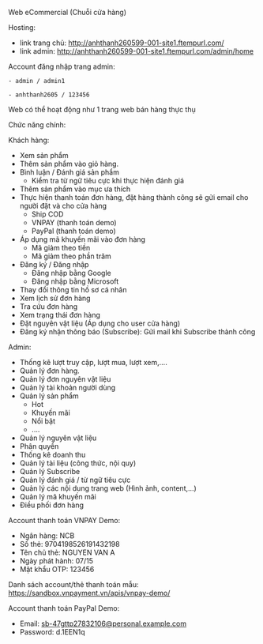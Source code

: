 Web eCommercial (Chuỗi cửa hàng)

Hosting:
  - link trang chủ: http://anhthanh260599-001-site1.ftempurl.com/
  - link admin: http://anhthanh260599-001-site1.ftempurl.com/admin/home

Account đăng nhập trang admin:

    - admin / admin1
    
    - anhthanh2605 / 123456

Web có thể hoạt động như 1 trang web bán hàng thực thụ

Chức năng chính: 

Khách hàng:

  - Xem sản phẩm
  - Thêm sản phẩm vào giỏ hàng.
  - Bình luận / Đánh giá sản phẩm
      + Kiểm tra từ ngữ tiêu cực khi thực hiện đánh giá
  - Thêm sản phẩm vào mục ưa thích
  - Thực hiện thanh toán đơn hàng, đặt hàng thành công sẽ gửi email cho người đặt và cho cửa hàng
      + Ship COD
      + VNPAY (thanh toán demo)
      + PayPal (thanh toán demo)
  - Áp dụng mã khuyến mãi vào đơn hàng
      + Mã giảm theo tiền
      + Mã giảm theo phần trăm
  - Đăng ký / Đăng nhập
      + Đăng nhập bằng Google
      + Đăng nhập bằng Microsoft
  - Thay đổi thông tin hồ sơ cá nhân
  - Xem lịch sử đơn hàng
  - Tra cứu đơn hàng
  - Xem trạng thái đơn hàng
  - Đặt nguyên vật liệu (Áp dụng cho user cửa hàng)
  - Đăng ký nhận thông báo (Subscribe): Gửi mail khi Subscribe thành công
    
Admin:

  - Thống kê lượt truy cập, lượt mua, lượt xem,....
  - Quản lý đơn hàng.
  - Quản lý đơn nguyên vật liệu
  - Quản lý tài khoản người dùng
  - Quản lý sản phẩm
      + Hot
      + Khuyến mãi
      + Nổi bật
      + ....
  - Quản lý nguyên vật liệu
  - Phân quyền
  - Thống kê doanh thu
  - Quản lý tài liệu (công thức, nội quy)
  - Quản lý Subscribe
  - Quản lý đánh giá / từ ngữ tiêu cực
  - Quản lý các nội dung trang web (Hình ảnh, content,...)
  - Quản lý mã khuyến mãi
  - Điều phối đơn hàng

Account thanh toán VNPAY Demo:
   - Ngân hàng:	NCB
   - Số thẻ:	9704198526191432198
   - Tên chủ thẻ:	NGUYEN VAN A
   - Ngày phát hành:	07/15
   - Mật khẩu OTP:	123456

Danh sách account/thẻ thanh toán mẫu:
https://sandbox.vnpayment.vn/apis/vnpay-demo/

Account thanh toán PayPal Demo:
  - Email: sb-47gttp27832106@personal.example.com
  - Password: d.1EEN1q
